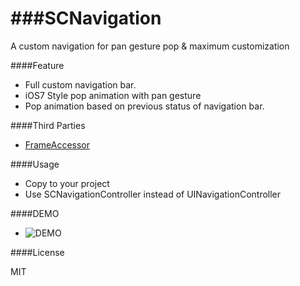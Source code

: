 ###SCNavigation
============

A custom navigation for pan gesture pop &amp; maximum customization


####Feature
 * Full custom navigation bar.
 * iOS7 Style pop animation with pan gesture
 * Pop animation based on previous status of navigation bar.

####Third Parties
 * [FrameAccessor](https://github.com/AlexDenisov/FrameAccessor)

####Usage
 * Copy to your project
 * Use SCNavigationController instead of UINavigationController

####DEMO
 * ![DEMO](http://ww3.sinaimg.cn/large/84efdcc6gw1ejibypsu1qg208w0fse81.gif)

####License

MIT
